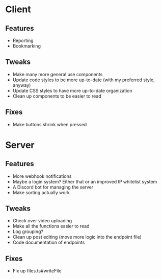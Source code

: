 # Client

## Features
- Reporting
- Bookmarking

## Tweaks
- Make many more general use components
- Update code styles to be more up-to-date (with my preferred style, anyway)
- Update CSS styles to have more up-to-date organization
- Clean up components to be easier to read

## Fixes
- Make buttons shrink when pressed



# Server

## Features
- More webhook notifications
- Maybe a login system? Either that or an improved IP whitelist system
- A Discord bot for managing the server
- Make sorting actually work

## Tweaks
- Check over video uploading
- Make all the functions easier to read
- Log grouping?
- Clean up post editing (move more logic into the endpoint file)
- Code documentation of endpoints

## Fixes
- Fix up files.ts#writeFile